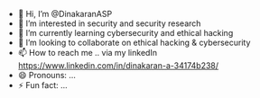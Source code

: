 - 👋 Hi, I’m @DinakaranASP
- 👀 I’m interested in security and security research
- 🌱 I’m currently learning cybersecurity and ethical hacking
- 💞️ I’m looking to collaborate on ethical hacking & cybersecurity
- 📫 How to reach me .. via my linkedIn https://www.linkedin.com/in/dinakaran-a-34174b238/
- 😄 Pronouns: ...
- ⚡ Fun fact: ...

<!---
DinakaranASP/DinakaranASP is a ✨ special ✨ repository because its `README.md` (this file) appears on your GitHub profile.
You can click the Preview link to take a look at your changes.
--->
